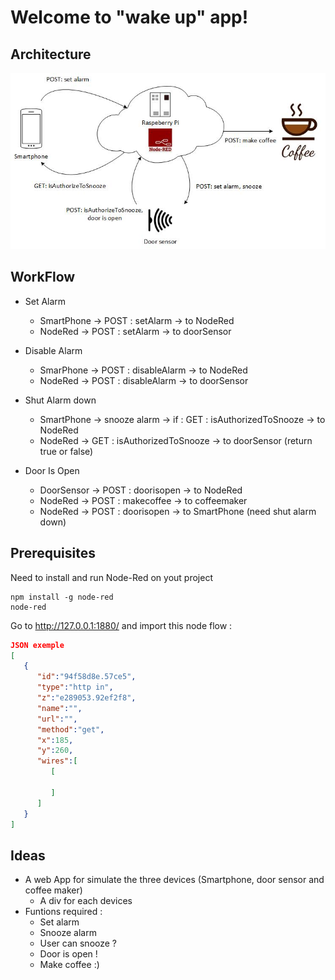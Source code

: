 Welcome to "wake up" app!
===================

Architecture
-------------

![enter image description here](https://github.com/amaitreynov/nodered-project/blob/master/archi/archi.jpg)

WorkFlow
-------------
- <i></i>Set Alarm
	- <i></i> SmartPhone -> POST : setAlarm -> to NodeRed
	- <i></i> NodeRed      -> POST : setAlarm -> to doorSensor

- Disable Alarm
	- <i></i> SmarPhone -> POST : disableAlarm -> to NodeRed
	- <i></i> NodeRed -> POST : disableAlarm -> to doorSensor

- Shut Alarm down
	- <i></i> SmartPhone -> snooze alarm -> if : GET : isAuthorizedToSnooze -> to NodeRed
	- <i></i> NodeRed -> GET : isAuthorizedToSnooze -> to doorSensor (return true or false)

- Door Is Open
	- <i></i> DoorSensor -> POST : doorisopen -> to NodeRed
	- <i></i> NodeRed -> POST : makecoffee -> to coffeemaker
	- <i></i> NodeRed -> POST : doorisopen -> to SmartPhone (need shut alarm down)

Prerequisites
-------------
Need to install and run Node-Red on yout project
```
npm install -g node-red
node-red
```

Go to http://127.0.0.1:1880/ and import this node flow :

```json
JSON exemple
[  
   {  
      "id":"94f58d8e.57ce5",
      "type":"http in",
      "z":"e289053.92ef2f8",
      "name":"",
      "url":"",
      "method":"get",
      "x":185,
      "y":260,
      "wires":[  
         [  

         ]
      ]
   }
]
```

Ideas
----------

- <i></i>A web App for simulate the three devices (Smartphone, door sensor and coffee maker)
	- <i></i> A div for each devices
- <i></i>Funtions required :
	- <i></i> Set alarm
	- <i></i> Snooze alarm
	- <i></i> User can snooze ?
	- <i></i> Door is open !
	- <i></i> Make coffee :)


